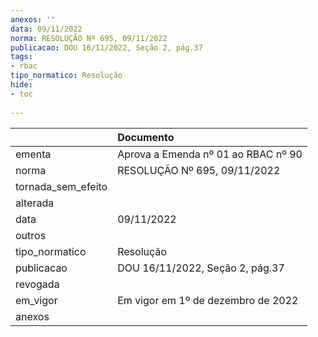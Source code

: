 ```yaml
---
anexos: ''
data: 09/11/2022
norma: RESOLUÇÃO Nº 695, 09/11/2022
publicacao: DOU 16/11/2022, Seção 2, pág.37
tags:
- rbac
tipo_normatico: Resolução
hide: 
- toc 
 
---
```


|                    | Documento                           |
|:-------------------|:------------------------------------|
| ementa             | Aprova a Emenda nº 01 ao RBAC nº 90 |
| norma              | RESOLUÇÃO Nº 695, 09/11/2022        |
| tornada_sem_efeito |                                     |
| alterada           |                                     |
| data               | 09/11/2022                          |
| outros             |                                     |
| tipo_normatico     | Resolução                           |
| publicacao         | DOU 16/11/2022, Seção 2, pág.37     |
| revogada           |                                     |
| em_vigor           | Em vigor em 1º de dezembro de 2022  |
| anexos             |                                     |